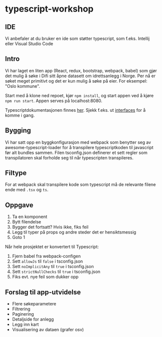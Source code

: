 # typescript-workshop

## IDE
Vi anbefaler at du bruker en ide som støtter typescript, som f.eks. Intellij eller Visual Studio Code

## Intro
Vi har laget en liten app (React, redux, bootstrap, webpack, babel) som gjør det mulig å søke i Difi sitt åpne datasett 
om idrettsanlegg i Norge. Per nå er søket meget primitivt og det er kun mulig å søke på eier. For eksempel: "Oslo kommune".

Start med å klone ned repoet, kjør `npm install`, og start appen ved å kjøre `npm run start`. Appen serves på localhost:8080.

Typescriptdokumentasjonen finnes [her](https://www.typescriptlang.org/docs/home.html). Sjekk f.eks. ut 
[interfaces](https://www.typescriptlang.org/docs/handbook/interfaces.html) for å komme i gang.

## Bygging
Vi har satt opp en byggkonfigurasjon med webpack som benytter seg av awesome-typescript-loader for å
transpilere typescriptkoden til javascript før alt bundles sammen. Filen tsconfig.json definerer et sett
regler som transpilatoren skal forholde seg til når typescripten transpileres.

## Filtype
For at webpack skal transpilere kode som typescript må de relevante filene ende med `.tsx` og `ts`.

## Oppgave
1. Ta en komponent
2. Bytt filendelse
3. Bygger det fortsatt? Hvis ikke, fiks feil
4. Legg til typer på props og andre steder det er hensiktsmessig
5. Goto 1

Når hele prosjektet er konvertert til Typescript:
1. Fjern babel fra webpack-configen
2. Sett `allowJs` til `false` i tsconfig.json
3. Sett `noImplicitAny` til `true` i tsconfig.json
4. Sett `strictNullChecks` til `true` i tsconfig.json
5. Fiks evt. nye feil som dukker opp

## Forslag til app-utvidelse
* Flere søkeparametere
* Filtrering
* Paginering
* Detaljside for anlegg
* Legg inn kart
* Visualisering av dataen (grafer osv)

